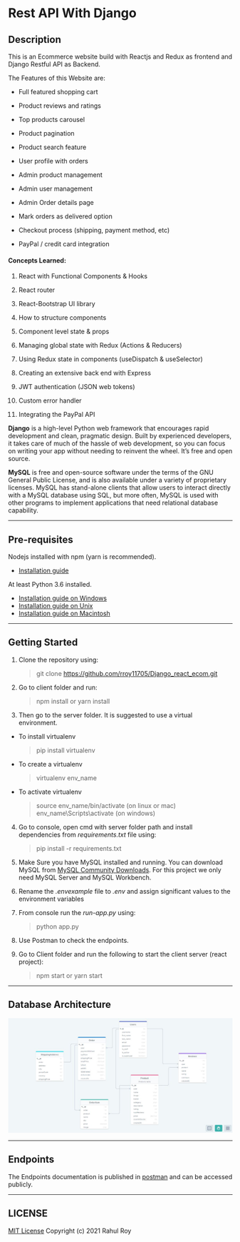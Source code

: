# Rest API With Django

## Description

This is an Ecommerce website build with Reactjs and Redux as frontend and Django Restful API as Backend.

The Features of this Website are:

- Full featured shopping cart

- Product reviews and ratings

- Top products carousel

- Product pagination

- Product search feature

- User profile with orders

- Admin product management

- Admin user management

- Admin Order details page

- Mark orders as delivered option

- Checkout process (shipping, payment method, etc)

- PayPal / credit card integration

#### Concepts Learned:

1. React with Functional Components & Hooks

2. React router

3. React-Bootstrap UI library

4. How to structure components

5. Component level state & props

6. Managing global state with Redux (Actions & Reducers)

7. Using Redux state in components (useDispatch & useSelector)

8. Creating an extensive back end with Express

9. JWT authentication (JSON web tokens)

10. Custom error handler

11. Integrating the PayPal API


**Django** is a high-level Python web framework that encourages rapid development and clean, pragmatic design. Built by experienced developers, it takes care of much of the hassle of web development, so you can focus on writing your app without needing to reinvent the wheel. It’s free and open source.
   
**MySQL** is free and open-source software under the terms of the GNU General Public License, and is also available under a variety of proprietary licenses. MySQL has stand-alone clients that allow users to interact directly with a MySQL database using SQL, but more often, MySQL is used with other programs to implement applications that need relational database capability.

---

## Pre-requisites
Nodejs installed with npm (yarn is recommended).
- [Installation guide](https://docs.npmjs.com/downloading-and-installing-node-js-and-npm)

At least Python 3.6 installed. 
- [Installation guide on Windows](https://docs.python.org/3.6/using/windows.html)
- [Installation guide on Unix](https://docs.python.org/3.6/using/unix.html)
- [Installation guide on Macintosh](https://docs.python.org/3.6/using/mac.html)

---

## Getting Started

1. Clone the repository using:
    > git clone https://github.com/rroy11705/Django_react_ecom.git

2. Go to client folder and run:
    > npm install
    or 
    > yarn install

3. Then go to the server folder. It is suggested to use a virtual environment.
- To install virtualenv
    > pip install virtualenv
- To create a virtualenv
    > virtualenv env_name
- To activate virtualenv
    > source env_name/bin/activate (on linux or mac)
    > env_name\Scripts\activate (on windows)

4. Go to console, open cmd with server folder path and install dependencies from _requirements.txt_ file using:
    > pip install -r requirements.txt

5. Make Sure you have MySQL installed and running. 
   You can download MySQL from [MySQL Community Downloads](https://dev.mysql.com/downloads/). For this project we only need MySQL Server and MySQL Workbench.

6. Rename the _.envexample_ file to _.env_ and assign significant values to the environment variables

7. From console run the _run-app.py_ using:
    > python app.py

8. Use Postman to check the endpoints.

9. Go to Client folder and run the following to start the client server (react project):
    > npm start
    or 
    > yarn start

---


## Database Architecture 
![Database Architecture](./assets/schema.JPG)

---

## Endpoints

The Endpoints documentation is published in [postman](https://documenter.getpostman.com/view/7163762/UUy66k4d) and can be accessed publicly.

---

## LICENSE

[MIT License](https://github.com/rroy11705/Django_react_ecom/blob/main/LICENSE)
Copyright (c) 2021 Rahul Roy